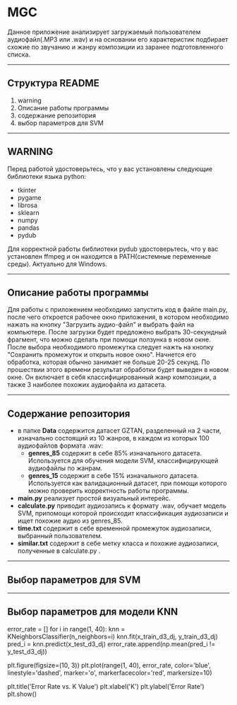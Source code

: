 # MGC

Данное приложение анализирует загружаемый пользователем аудиофайл(.MP3 или .wav) и на основании его характеристик подбирает схожие по звучанию и жанру композиции из заранее подготовленного списка.
___
## Структура README
1. warning
2. Описание работы программы
3. содержание репозитория
4. выбор параметров для SVM
___
## WARNING
Перед работой удостоверьтесь, что у вас установлены следующие библиотеки языка python:
- tkinter
- pygame
- librosa
- sklearn
- numpy
- pandas
- pydub

Для корректной работы библиотеки pydub удостоверьтесь, что у вас установлен ffmpeg и он находится в PATH(системные переменные среды). Актуально для Windows.
___
## Описание работы программы
Для работы с приложением необходимо запустить код в файле main.py, после чего откроется рабочее окно приложения, в котором необходимо нажать на кнопку "Загрузить аудио-файл" и выбрать файл на компьютере. После загрузки будет предложено выбрать 30-секундный фрагмент, что можно сделать при помощи ползунка в новом окне. После выбора необходимого промежутка следует нажть на кнопку "Сохранить промежуток и открыть новое окно". Начнется его обработка, которая обычно занимает не больше 20-25 секунд. 
По прошествии этого времени результат обработки будет выведен в новом окне. Он включает в себя классифицированный жанр композиции, а также 3 наиболее похожих аудиофайла из датасета.
___
## Содержание репозитория
- в папке **Data** содержится датасет GZTAN, разделенный на 2 части, изначально состоящий из 10 жанров, в каждом из которых 100 аудиофайлов формата .wav:
  + **genres_85** содержит в себе 85% изначального датасета. Используется для обучения модели SVM, классифицирующей аудиофайлы по жанрам.
  + **genres_15** содержит в себе 15% изначального датасета. Используется как валидационный датасет, при помощи которого можно проверить корректность работы программы.
- **main.py** реализует простой визуальный интерейс.
- **calculate.py** приводит аудиозапись к формату .wav, обучает модель SVM, припомощи которой происходит классификация аудиозаписи и ищет похожие аудио из genres_85.
- **time.txt** содержит в себе временной промежуток аудиозаписи, выбранный пользователем.
- **similar.txt** содержит в себе метку класса и похожие аудиозаписи, полученные в calculate.py .
___
## Выбор параметров для SVM

---
## Выбор параметров для модели KNN
error_rate = []
for i in range(1, 40):
	knn = KNeighborsClassifier(n_neighbors=i)
	knn.fit(x_train_d3_dj, y_train_d3_dj)
	pred_i = knn.predict(x_test_d3_dj)
	error_rate.append(np.mean(pred_i != y_test_d3_dj))

plt.figure(figsize=(10, 3))
plt.plot(range(1, 40), error_rate, color='blue',
		linestyle='dashed', marker='o',
		markerfacecolor='red', markersize=10)

plt.title('Error Rate vs. K Value')
plt.xlabel('K')
plt.ylabel('Error Rate')
plt.show()
